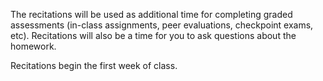 The recitations will be used as additional time for completing graded assessments (in-class assignments, peer evaluations, checkpoint exams, etc). Recitations will also be a time for you to ask questions about the homework. 

Recitations begin the first week of class. 
